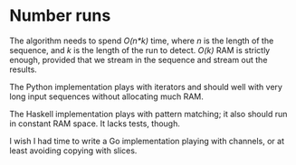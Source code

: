 # Number runs

The algorithm needs to spend _O(n*k)_ time, where _n_ is the length of the sequence,
and _k_ is the length of the run to detect. _O(k)_ RAM is strictly enough,
provided that we stream in the sequence and stream out the results.

The Python implementation plays with iterators and should well with very long
input sequences without allocating much RAM.

The Haskell implementation plays with pattern matching; it also should run
in constant RAM space. It lacks tests, though.

I wish I had time to write a Go implementation playing with channels, or at least
avoiding copying with slices.
